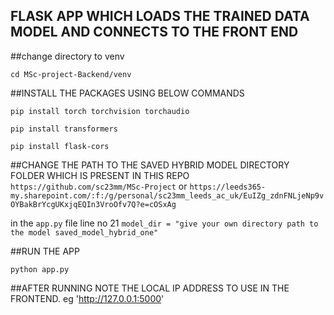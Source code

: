 ## FLASK APP WHICH LOADS THE TRAINED DATA MODEL AND CONNECTS TO THE FRONT END

##change directory to venv

`cd MSc-project-Backend/venv`

##INSTALL THE PACKAGES USING BELOW COMMANDS

`pip install torch torchvision torchaudio`

`pip install transformers`

`pip install flask-cors`

##CHANGE THE PATH TO THE SAVED HYBRID MODEL DIRECTORY FOLDER WHICH IS PRESENT IN THIS REPO `https://github.com/sc23mm/MSc-Project` or `https://leeds365-my.sharepoint.com/:f:/g/personal/sc23mm_leeds_ac_uk/EuIZg_zdnFNLjeNp9vOYBakBrYcgUKxjqEQIn3VroOfv7Q?e=cOSxAg` 

in the `app.py` file line no 21 `model_dir = "give your own directory path to the model saved_model_hybrid_one" `

##RUN THE APP

`python app.py`

##AFTER RUNNING NOTE THE LOCAL IP ADDRESS TO USE IN THE FRONTEND. eg 'http://127.0.0.1:5000' 
